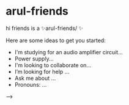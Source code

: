 # arul-friends

hi friends
is a ✨arul-friends/  ✨ 

Here are some ideas to get you started:

- I'm studying for an audio amplifier circuit...
- Power supply...
- I'm looking to collaborate on...
- I’m looking for help ...
- Ask me about ...
- Pronouns: ...


-->
